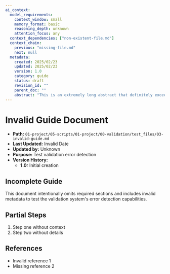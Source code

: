 ```yaml
---
ai_context:
  model_requirements:
    context_window: small
    memory_format: basic
    reasoning_depth: unknown
    attention_focus: any
  context_dependencies: ["non-existent-file.md"]
  context_chain:
    previous: "missing-file.md"
    next: null
  metadata:
    created: 2025/02/23
    updated: 2025/02/23
    version: 1.0
    category: guide
    status: draft
    revision_id: ""
    parent_doc: ""
    abstract: "This is an extremely long abstract that definitely exceeds the maximum allowed length of 100 characters and should trigger a validation error in the system when checked"
---
```


# Invalid Guide Document

- **Path:** `01-project/05-scripts/01-project/00-validation/test_files/03-invalid-guide.md`
- **Last Updated:** Invalid Date
- **Updated by:** Unknown
- **Purpose:** Test validation error detection
- **Version History:**
  - **1.0:** Initial creation

## Incomplete Guide
This document intentionally omits required sections and includes invalid metadata
to test the validation system's error detection capabilities.

## Partial Steps
1. Step one without context
2. Step two without details

## References
- Invalid reference 1
- Missing reference 2 